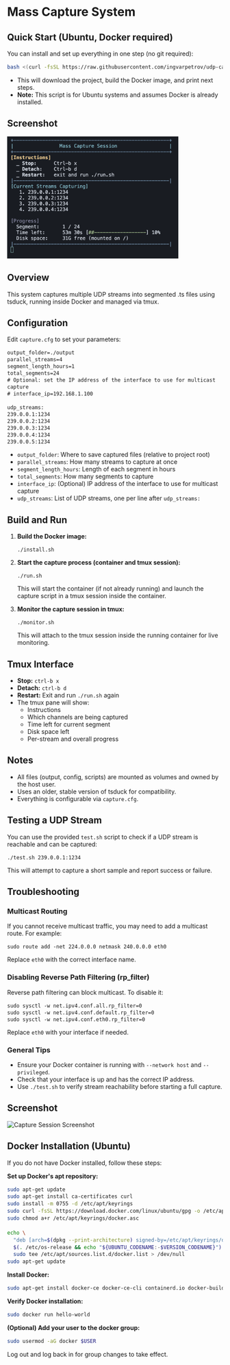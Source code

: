 # Mass Capture System

## Quick Start (Ubuntu, Docker required)

You can install and set up everything in one step (no git required):

```sh
bash <(curl -fsSL https://raw.githubusercontent.com/ingvarpetrov/udp-capture/main/quickstart.sh)
```

- This will download the project, build the Docker image, and print next steps.
- **Note:** This script is for Ubuntu systems and assumes Docker is already installed.

## Screenshot

<img src="src/capture-screenshot.png" alt="Capture Session Screenshot" width="400"/>

## Overview
This system captures multiple UDP streams into segmented .ts files using tsduck, running inside Docker and managed via tmux.

## Configuration
Edit `capture.cfg` to set your parameters:

```
output_folder=./output
parallel_streams=4
segment_length_hours=1
total_segments=24
# Optional: set the IP address of the interface to use for multicast capture
# interface_ip=192.168.1.100

udp_streams:
239.0.0.1:1234
239.0.0.2:1234
239.0.0.3:1234
239.0.0.4:1234
239.0.0.5:1234
```

- `output_folder`: Where to save captured files (relative to project root)
- `parallel_streams`: How many streams to capture at once
- `segment_length_hours`: Length of each segment in hours
- `total_segments`: How many segments to capture
- `interface_ip`: (Optional) IP address of the interface to use for multicast capture
- `udp_streams`: List of UDP streams, one per line after `udp_streams:`

## Build and Run

1. **Build the Docker image:**
   ```
   ./install.sh
   ```
2. **Start the capture process (container and tmux session):**
   ```
   ./run.sh
   ```
   This will start the container (if not already running) and launch the capture script in a tmux session inside the container.

3. **Monitor the capture session in tmux:**
   ```
   ./monitor.sh
   ```
   This will attach to the tmux session inside the running container for live monitoring.

## Tmux Interface
- **Stop:** `ctrl-b x`
- **Detach:** `ctrl-b d`
- **Restart:** Exit and run `./run.sh` again
- The tmux pane will show:
  - Instructions
  - Which channels are being captured
  - Time left for current segment
  - Disk space left
  - Per-stream and overall progress

## Notes
- All files (output, config, scripts) are mounted as volumes and owned by the host user.
- Uses an older, stable version of tsduck for compatibility.
- Everything is configurable via `capture.cfg`.

## Testing a UDP Stream

You can use the provided `test.sh` script to check if a UDP stream is reachable and can be captured:

```
./test.sh 239.0.0.1:1234
```

This will attempt to capture a short sample and report success or failure.

## Troubleshooting

### Multicast Routing
If you cannot receive multicast traffic, you may need to add a multicast route. For example:

```
sudo route add -net 224.0.0.0 netmask 240.0.0.0 eth0
```
Replace `eth0` with the correct interface name.

### Disabling Reverse Path Filtering (rp_filter)
Reverse path filtering can block multicast. To disable it:

```
sudo sysctl -w net.ipv4.conf.all.rp_filter=0
sudo sysctl -w net.ipv4.conf.default.rp_filter=0
sudo sysctl -w net.ipv4.conf.eth0.rp_filter=0
```
Replace `eth0` with your interface if needed.

### General Tips
- Ensure your Docker container is running with `--network host` and `--privileged`.
- Check that your interface is up and has the correct IP address.
- Use `./test.sh` to verify stream reachability before starting a full capture.

## Screenshot

![Capture Session Screenshot](capture-screenshot.png)

## Docker Installation (Ubuntu)

If you do not have Docker installed, follow these steps:

**Set up Docker's apt repository:**
```sh
sudo apt-get update
sudo apt-get install ca-certificates curl
sudo install -m 0755 -d /etc/apt/keyrings
sudo curl -fsSL https://download.docker.com/linux/ubuntu/gpg -o /etc/apt/keyrings/docker.asc
sudo chmod a+r /etc/apt/keyrings/docker.asc

echo \
  "deb [arch=$(dpkg --print-architecture) signed-by=/etc/apt/keyrings/docker.asc] https://download.docker.com/linux/ubuntu \
  $(. /etc/os-release && echo "${UBUNTU_CODENAME:-$VERSION_CODENAME}") stable" | \
  sudo tee /etc/apt/sources.list.d/docker.list > /dev/null
sudo apt-get update
```

**Install Docker:**
```sh
sudo apt-get install docker-ce docker-ce-cli containerd.io docker-buildx-plugin docker-compose-plugin
```

**Verify Docker installation:**
```sh
sudo docker run hello-world
```

**(Optional) Add your user to the docker group:**
```sh
sudo usermod -aG docker $USER
```
Log out and log back in for group changes to take effect. 